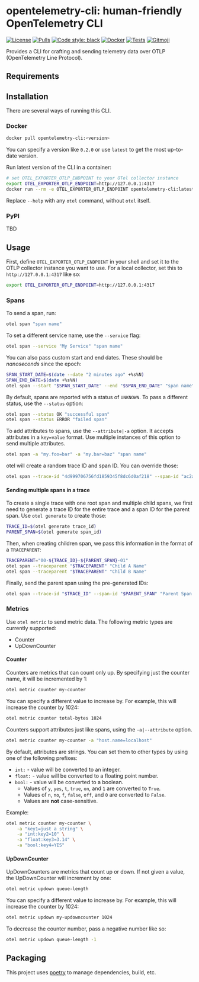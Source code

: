 # opentelemetry-cli: human-friendly OpenTelemetry CLI

[![License](https://img.shields.io/github/license/dell/opentelemetry-cli?style=flat-square&color=blue&label=License)](https://github.com/dell/copentelemetry-cli/blob/master/LICENSE)
[![Pulls](https://img.shields.io/docker/pulls/dellemc/opentelemetry-cli.svg?logo=docker&style=flat-square&label=Pulls)](https://hub.docker.com/r/dellemc/opentelemetry-cli)
[![Code style: black](https://img.shields.io/badge/code%20style-black-000000.svg?style=flat-square)](https://github.com/psf/black)
[![Docker](https://github.com/dell/opentelemetry-cli/actions/workflows/docker-publish.yml/badge.svg)](https://github.com/dell/opentelemetry-cli/actions/workflows/docker-publish.yml)
[![Tests](https://github.com/dell/opentelemetry-cli/actions/workflows/tests.yml/badge.svg)](https://github.com/dell/opentelemetry-cli/actions/workflows/tests.yml)
[![Gitmoji](https://img.shields.io/badge/gitmoji-%20😜%20😍-FFDD67.svg?style=flat-square)](https://gitmoji.dev/)

Provides a CLI for crafting and sending telemetry data over OTLP (OpenTelemetry Line Protocol).

## Requirements

## Installation

There are several ways of running this CLI.

### Docker

```sh
docker pull opentelemetry-cli:<version>
```

You can specify a version like `0.2.0` or use `latest` to get the most up-to-date version.

Run latest version of the CLI in a container:

```sh
# set OTEL_EXPORTER_OTLP_ENDPOINT to your OTel collector instance
export OTEL_EXPORTER_OTLP_ENDPOINT=http://127.0.0.1:4317
docker run --rm -e OTEL_EXPORTER_OTLP_ENDPOINT opentelemetry-cli:latest --help
```

Replace `--help` with any `otel` command, without `otel` itself.

### PyPI

TBD

## Usage

First, define `OTEL_EXPORTER_OTLP_ENDPOINT` in your shell and set it to the OTLP collector instance you want to use.
For a local collector, set this to `http://127.0.0.1:4317` like so:

```sh
export OTEL_EXPORTER_OTLP_ENDPOINT=http://127.0.0.1:4317
```

### Spans

To send a span, run:

```sh
otel span "span name"
```

To set a different service name, use the `--service` flag:

```sh
otel span --service "My Service" "span name"
```

You can also pass custom start and end dates. These should be *nanoseconds* since the epoch:

```sh
SPAN_START_DATE=$(date --date "2 minutes ago" +%s%N)
SPAN_END_DATE=$(date +%s%N)
otel span --start "$SPAN_START_DATE" --end "$SPAN_END_DATE" "span name"
```

By default, spans are reported with a status of `UNKNOWN`. To pass a different status, use the `--status` option:

```sh
otel span --status OK "successful span"
otel span --status ERROR "failed span"
```

To add attributes to spans, use the `--attribute|-a` option. It accepts attributes in a `key=value` format. Use multiple instances of this option to send multiple attributes.

```sh
otel span -a "my.foo=bar" -a "my.bar=baz" "span name"
```

otel will create a random trace ID and span ID. You can override those:

```sh
otel span --trace-id "4d999706756fd1859345f8dc6d0af218" --span-id "ac2a3b2b19ac602d"
```

#### Sending multiple spans in a trace

To create a single trace with one root span and multiple child spans, we first need to generate a trace ID for the entire trace and a span ID for the parent span. Use `otel generate` to create those:

```sh
TRACE_ID=$(otel generate trace_id)
PARENT_SPAN=$(otel generate span_id)
```

Then, when creating children span, we pass this information in the format of a `TRACEPARENT`:

```sh
TRACEPARENT="00-${TRACE_ID}-${PARENT_SPAN}-01"
otel span --traceparent "$TRACEPARENT" "Child A Name"
otel span --traceparent "$TRACEPARENT" "Child B Name"
```

Finally, send the parent span using the pre-generated IDs:

```sh
otel span --trace-id "$TRACE_ID" --span-id "$PARENT_SPAN" "Parent Span Name"
```

### Metrics

Use `otel metric` to send metric data. The following metric types are currently supported:

- Counter
- UpDownCounter

#### Counter

Counters are metrics that can count only up.
By specifying just the counter name, it will be incremented by 1:

```sh
otel metric counter my-counter
```

You can specify a different value to increase by. For example, this will increase the counter by 1024:

```sh
otel metric counter total-bytes 1024
```

Counters support attributes just like spans, using the `-a|--attribute` option.

```sh
otel metric counter my-counter -a "host.name=localhost"
```

By default, attributes are strings. You can set them to other types by using one of the following prefixes:

- `int:` - value will be converted to an integer.
- `float:` - value will be converted to a floating point number.
- `bool:` - value will be converted to a boolean.
  - Values of `y`, `yes`, `t`, `true`, `on`, and `1` are converted to `True`.
  - Values of `n`, `no`, `f`, `false`, `off`, and `0` are converted to `False`.
  - Values are __not__ case-sensitive.

Example:

```sh
otel metric counter my-counter \
    -a "key1=just a string" \
    -a "int:key2=10" \
    -a "float:key3=3.14" \
    -a "bool:key4=YES"
```

#### UpDownCounter

UpDownCounters are metrics that count up or down.
If not given a value, the UpDownCounter will increment by one:

```sh
otel metric updown queue-length
```

You can specify a different value to increase by. For example, this will increase the counter by 1024:

```sh
otel metric updown my-updowncounter 1024
```

To decrease the counter number, pass a negative number like so:

```sh
otel metric updown queue-length -1
```

## Packaging
This project uses [poetry](https://python-poetry.org/) to manage dependencies, build, etc.
